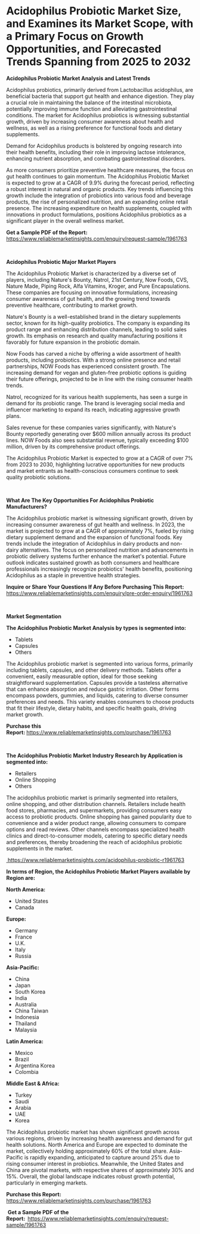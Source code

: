 <p><h1>Acidophilus Probiotic Market Size, and Examines its Market Scope, with a Primary Focus on Growth Opportunities, and Forecasted Trends Spanning from 2025 to 2032</h1></p><p><strong>Acidophilus Probiotic Market Analysis and Latest Trends</strong></p>
<p><p>Acidophilus probiotics, primarily derived from Lactobacillus acidophilus, are beneficial bacteria that support gut health and enhance digestion. They play a crucial role in maintaining the balance of the intestinal microbiota, potentially improving immune function and alleviating gastrointestinal conditions. The market for Acidophilus probiotics is witnessing substantial growth, driven by increasing consumer awareness about health and wellness, as well as a rising preference for functional foods and dietary supplements. </p><p>Demand for Acidophilus products is bolstered by ongoing research into their health benefits, including their role in improving lactose intolerance, enhancing nutrient absorption, and combating gastrointestinal disorders. </p><p>As more consumers prioritize preventive healthcare measures, the focus on gut health continues to gain momentum. The Acidophilus Probiotic Market is expected to grow at a CAGR of 9.9% during the forecast period, reflecting a robust interest in natural and organic products. Key trends influencing this growth include the integration of probiotics into various food and beverage products, the rise of personalized nutrition, and an expanding online retail presence. The increasing expenditure on health supplements, coupled with innovations in product formulations, positions Acidophilus probiotics as a significant player in the overall wellness market.</p></p>
<p><strong>Get a Sample PDF of the Report:&nbsp;</strong> <a href="https://www.reliablemarketinsights.com/enquiry/request-sample/1961763?utm_campaign=3299&utm_medium=2&utm_source=Github&utm_content=ia&utm_term=19042025&utm_id=acidophilus-probiotic">https://www.reliablemarketinsights.com/enquiry/request-sample/1961763</a></p>
<p>&nbsp;</p>
<p><strong>Acidophilus Probiotic Major Market Players</strong></p>
<p><p>The Acidophilus Probiotic Market is characterized by a diverse set of players, including Nature's Bounty, Natrol, 21st Century, Now Foods, CVS, Nature Made, Piping Rock, Alfa Vitamins, Kroger, and Pure Encapsulations. These companies are focusing on innovative formulations, increasing consumer awareness of gut health, and the growing trend towards preventive healthcare, contributing to market growth.</p><p>Nature's Bounty is a well-established brand in the dietary supplements sector, known for its high-quality probiotics. The company is expanding its product range and enhancing distribution channels, leading to solid sales growth. Its emphasis on research and quality manufacturing positions it favorably for future expansion in the probiotic domain.</p><p>Now Foods has carved a niche by offering a wide assortment of health products, including probiotics. With a strong online presence and retail partnerships, NOW Foods has experienced consistent growth. The increasing demand for vegan and gluten-free probiotic options is guiding their future offerings, projected to be in line with the rising consumer health trends.</p><p>Natrol, recognized for its various health supplements, has seen a surge in demand for its probiotic range. The brand is leveraging social media and influencer marketing to expand its reach, indicating aggressive growth plans. </p><p>Sales revenue for these companies varies significantly, with Nature's Bounty reportedly generating over $600 million annually across its product lines. NOW Foods also sees substantial revenue, typically exceeding $100 million, driven by its comprehensive product offerings. </p><p>The Acidophilus Probiotic Market is expected to grow at a CAGR of over 7% from 2023 to 2030, highlighting lucrative opportunities for new products and market entrants as health-conscious consumers continue to seek quality probiotic solutions.</p></p>
<p>&nbsp;</p>
<p><strong>What Are The Key Opportunities For Acidophilus Probiotic Manufacturers?</strong></p>
<p><p>The Acidophilus probiotic market is witnessing significant growth, driven by increasing consumer awareness of gut health and wellness. In 2023, the market is projected to grow at a CAGR of approximately 7%, fueled by rising dietary supplement demand and the expansion of functional foods. Key trends include the integration of Acidophilus in dairy products and non-dairy alternatives. The focus on personalized nutrition and advancements in probiotic delivery systems further enhance the market's potential. Future outlook indicates sustained growth as both consumers and healthcare professionals increasingly recognize probiotics' health benefits, positioning Acidophilus as a staple in preventive health strategies.</p></p>
<p><strong>Inquire or Share Your Questions If Any Before Purchasing This Report:</strong> <a href="https://www.reliablemarketinsights.com/enquiry/pre-order-enquiry/1961763?utm_campaign=3299&utm_medium=2&utm_source=Github&utm_content=ia&utm_term=19042025&utm_id=acidophilus-probiotic">https://www.reliablemarketinsights.com/enquiry/pre-order-enquiry/1961763</a></p>
<p>&nbsp;</p>
<p><strong>Market Segmentation</strong></p>
<p><strong>The Acidophilus Probiotic Market Analysis by types is segmented into:</strong></p>
<p><ul><li>Tablets</li><li>Capsules</li><li>Others</li></ul></p>
<p><p>The Acidophilus probiotic market is segmented into various forms, primarily including tablets, capsules, and other delivery methods. Tablets offer a convenient, easily measurable option, ideal for those seeking straightforward supplementation. Capsules provide a tasteless alternative that can enhance absorption and reduce gastric irritation. Other forms encompass powders, gummies, and liquids, catering to diverse consumer preferences and needs. This variety enables consumers to choose products that fit their lifestyle, dietary habits, and specific health goals, driving market growth.</p></p>
<p><strong>Purchase this Report:&nbsp;</strong><a href="https://www.reliablemarketinsights.com/purchase/1961763?utm_campaign=3299&utm_medium=2&utm_source=Github&utm_content=ia&utm_term=19042025&utm_id=acidophilus-probiotic">https://www.reliablemarketinsights.com/purchase/1961763</a></p>
<p>&nbsp;</p>
<p><strong>The Acidophilus Probiotic Market Industry Research by Application is segmented into:</strong></p>
<p><ul><li>Retailers</li><li>Online Shopping</li><li>Others</li></ul></p>
<p><p>The acidophilus probiotic market is primarily segmented into retailers, online shopping, and other distribution channels. Retailers include health food stores, pharmacies, and supermarkets, providing consumers easy access to probiotic products. Online shopping has gained popularity due to convenience and a wider product range, allowing consumers to compare options and read reviews. Other channels encompass specialized health clinics and direct-to-consumer models, catering to specific dietary needs and preferences, thereby broadening the reach of acidophilus probiotic supplements in the market.</p></p>
<p><a href="https://www.reliablemarketinsights.com/acidophilus-probiotic-r1961763?utm_campaign=3299&utm_medium=2&utm_source=Github&utm_content=ia&utm_term=19042025&utm_id=acidophilus-probiotic">&nbsp;https://www.reliablemarketinsights.com/acidophilus-probiotic-r1961763</a></p>
<p><strong>In terms of Region, the Acidophilus Probiotic Market Players available by Region are:</strong></p>
<p>
    <p> <strong> North America: </strong>
        <ul>
            <li>United States</li>
            <li>Canada</li>
        </ul>
        </p> 
    <p> <strong> Europe: </strong>
        <ul>
            <li>Germany</li>
            <li>France</li>
            <li>U.K.</li>
            <li>Italy</li>
            <li>Russia</li>
        </ul>
        </p> 
    <p> <strong> Asia-Pacific: </strong>
        <ul>
            <li>China</li>
            <li>Japan</li>
            <li>South Korea</li>
            <li>India</li>
            <li>Australia</li>
            <li>China Taiwan</li>
            <li>Indonesia</li>
            <li>Thailand</li>
            <li>Malaysia</li>
        </ul>
        </p> 
    <p> <strong> Latin America: </strong>
        <ul>
            <li>Mexico</li>
            <li>Brazil</li>
            <li>Argentina Korea</li>
            <li>Colombia</li>
        </ul>
        </p> 
    <p> <strong> Middle East & Africa: </strong>
        <ul>
            <li>Turkey</li>
            <li>Saudi</li>
            <li>Arabia</li>
            <li>UAE</li>
            <li>Korea</li>
        </ul>
    </p>
    </p>
<p><p>The Acidophilus probiotic market has shown significant growth across various regions, driven by increasing health awareness and demand for gut health solutions. North America and Europe are expected to dominate the market, collectively holding approximately 60% of the total share. Asia-Pacific is rapidly expanding, anticipated to capture around 25% due to rising consumer interest in probiotics. Meanwhile, the United States and China are pivotal markets, with respective shares of approximately 30% and 15%. Overall, the global landscape indicates robust growth potential, particularly in emerging markets.</p></p>
<p><strong>Purchase this Report: </strong><a href="https://www.reliablemarketinsights.com/purchase/1961763?utm_campaign=3299&utm_medium=2&utm_source=Github&utm_content=ia&utm_term=19042025&utm_id=acidophilus-probiotic">https://www.reliablemarketinsights.com/purchase/1961763</a></p>
<p>&nbsp;<strong>Get a Sample PDF of the Report:&nbsp;&nbsp;</strong><a href="https://www.reliablemarketinsights.com/enquiry/request-sample/1961763?utm_campaign=3299&utm_medium=2&utm_source=Github&utm_content=ia&utm_term=19042025&utm_id=acidophilus-probiotic">https://www.reliablemarketinsights.com/enquiry/request-sample/1961763</a></p>
<p><strong></strong></p>
<p><p></p><p></p><p></p></p>